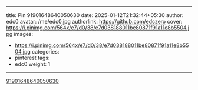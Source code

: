 
---
title: Pin 91901648640050630
date: 2025-01-12T21:32:44+05:30
author: edc0
avatar: /me/edc0.jpg
authorlink: https://github.com/edczero
cover: https://i.pinimg.com/564x/e7/d0/38/e7d038188011be80871f91a11e8b5504.jpg
images:
   - https://i.pinimg.com/564x/e7/d0/38/e7d038188011be80871f91a11e8b5504.jpg
categories:
  - pinterest
tags:
  - edc0
weight: 1
---

<!--more-->

[91901648640050630](https://in.pinterest.com/pin/91901648640050630/)

	